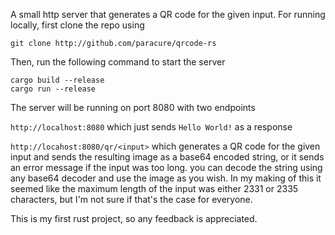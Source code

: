 A small http server that generates a QR code for the given input.
For running locally, first clone the repo using
```shell
git clone http://github.com/paracure/qrcode-rs
```
Then, run the following command to start the server
```shell
cargo build --release
cargo run --release
```
The server will be running on port 8080 with two endpoints

`http://localhost:8080` which just sends `Hello World!` as a response

`http://locahost:8080/qr/<input>` which generates a QR code for the given input and sends the resulting image as a base64 encoded string, or it sends an error message if the input was too long.
you can decode the string using any base64 decoder and use the image as you wish.
In my making of this it seemed like the maximum length of the input was either 2331 or 2335 characters, but I'm not sure if that's the case for everyone.

This is my first rust project, so any feedback is appreciated.
